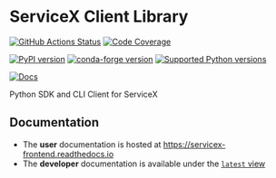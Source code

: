 # ServiceX Client Library


[![GitHub Actions Status](https://github.com/ssl-hep/ServiceX_frontend/workflows/CI/CD/badge.svg?branch=master)](https://github.com/ssl-hep/ServiceX_frontend/actions)
[![Code Coverage](https://codecov.io/gh/ssl-hep/ServiceX_frontend/graph/badge.svg)](https://codecov.io/gh/ssl-hep/ServiceX_frontend)

[![PyPI version](https://badge.fury.io/py/servicex.svg)](https://badge.fury.io/py/servicex)
[![conda-forge version](https://img.shields.io/conda/vn/conda-forge/servicex.svg)](https://github.com/conda-forge/servicex-feedstock.git)
[![Supported Python versions](https://img.shields.io/pypi/pyversions/servicex.svg)](https://pypi.org/project/servicex/)

[![Docs](https://readthedocs.org/projects/docs/badge/?version=latest)](https://servicex-frontend.readthedocs.io)


Python SDK and CLI Client for ServiceX

## Documentation

* The **user** documentation is hosted at https://servicex-frontend.readthedocs.io
* The **developer** documentation is available under the [`latest` view](https://servicex-frontend.readthedocs.io/en/latest/)


